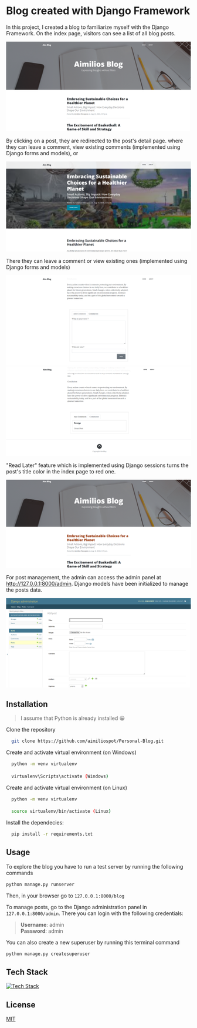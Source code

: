 # Blog created with Django Framework

In this project, I created a blog to familiarize myself with the Django Framework. On the index page, visitors can see a
list of all blog posts.

![Index page.](/screenshots/Index%20Page.png?raw=true)

By clicking on a post, they are redirected to the post's detail page. where they can leave a
comment, view existing comments (implemented using Django forms and models), or

![Post Page main.](./screenshots/Post%20Page.png?raw=true)

There they can leave a comment or view existing ones (implemented using Django forms and models)

![Post Page comments.](./screenshots/Add%20Comment.png?raw=true)
![Post Page comments.](./screenshots/View%20Comments.png?raw=true)

"Read Later" feature which is implemented using Django sessions turns the post's title color in
the index page to red one.

![Index Page Read Later.](./screenshots/Read%20Later%20Index.png?raw=true)

For post management, the admin can access the admin panel at http://127.0.0.1:8000/admin. Django models have been
initialized
to manage the posts data.

![Post Administration.](./screenshots/Post%20Admin.png?raw=true)

## Installation

> I assume that Python is already installed :grinning:

Clone the repository

```bash
  git clone https://github.com/aimiliospot/Personal-Blog.git
```

Create and activate virtual environment (on Windows)

```bash
  python -m venv virtualenv

  virtualenv\Scripts\activate (Windows)
```

Create and activate virtual environment (on Linux)

```bash
  python -m venv virtualenv

  source virtualenv/bin/activate (Linux)
```

Install the dependecies:

```bash
  pip install -r requirements.txt
```

## Usage

To explore the blog you have to run a test server by running the following commands

```bash
python manage.py runserver
```

Then, in your browser go to `127.0.0.1:8000/blog`

To manage posts, go to the Django administration panel in `127.0.0.1:8000/admin`. There you can login with the following
credentials:

> **Username**: admin \
> **Password**: admin

You can also create a new superuser by running this terminal command

```bash
python manage.py createsuperuser
```

## Tech Stack

[![Tech Stack](https://skillicons.dev/icons?i=python,html,css,django,bootstrap)](https://skillicons.dev)

## License

[MIT](https://choosealicense.com/licenses/mit/)
